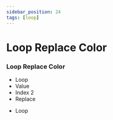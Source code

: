 ```yaml
---
sidebar_position: 24
tags: [loop]
---
```


# Loop Replace Color

<div className="patch-container">
    <div className="patch processor">
        <h3>Loop Replace Color</h3>
        <ul className="inputs">
            <li>Loop <span className="patch-color-preview"></span></li>
            <li>Value <span className="patch-color-preview"></span></li>
            <li>Index <span>2</span></li>
            <li>Replace <span className="patch-pulse-preview"><span className="dot"></span></span></li>
        </ul>
        <ul className="outputs">
            <li>Loop <span className="patch-color-preview"></span></li>
        </ul>
    </div>
</div>